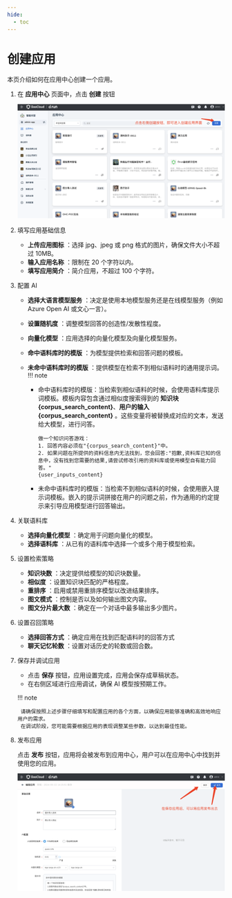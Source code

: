 ```yaml
---
hide:
  - toc
---
```


# 创建应用

本页介绍如何在应用中心创建一个应用。

1. 在 **应用中心** 页面中，点击 **创建** 按钮

    ![应用中心](../../images/app-center.png)

2. 填写应用基础信息

    - **上传应用图标** ：选择 jpg、jpeg 或 png 格式的图片，确保文件大小不超过 10MB。
    - **输入应用名称** ：限制在 20 个字符以内。
    - **填写应用简介** ：简介应用，不超过 100 个字符。

3. 配置 AI

    - **选择大语言模型服务** ：决定是使用本地模型服务还是在线模型服务（例如 Azure Open AI 或文心一言）。
    - **设置随机度** ：调整模型回答的创造性/发散性程度。
    - **向量化模型** ：应用选择的向量化模型及向量化模型服务。
    - **命中语料库时的模版** ：为模型提供检索和回答问题的模板。
    - **未命中语料库时的模版** ：提供模型在检索不到相似语料时的通用提示词。
    !!! note

        - 命中语料库时的模版：当检索到相似语料的时候，会使用语料库提示词模板。模板内容包含通过相似度搜索得到的 **知识块
        {corpus_search_content}**、**用户的输入 {corpus_search_content}** 。这些变量将被替换成对应的文本，发送给大模型，进行问答。

            ```template
            做一个知识问答游戏：
            1. 回答内容必须在"{corpus_search_content}"中。
            2. 如果问题在所提供的资料信息内无法找到，您会回答:"抱歉,资料库已知的信息中，没有找到您需要的结果,请尝试修改引用的资料库或使用模型自有能力回答。"
            {user_inputs_content}
            ```

        - 未命中语料库时的模版：当检索不到相似语料的时候，会使用嵌入提示词模板。嵌入的提示词拼接在用户的问题之前，作为通用的约定提示来引导应用模型进行回答输出。

4. 关联语料库

    - **选择向量化模型** ：确定用于问题向量化的模型。
    - **选择语料库** ：从已有的语料库中选择一个或多个用于模型检索。

5. 设置检索策略

    - **知识块数** ：决定提供给模型的知识块数量。
    - **相似度** ：设置知识块匹配的严格程度。
    - **重排序** ：启用或禁用重排序模型以改进结果排序。
    - **图文模式** ：控制是否以及如何输出图文内容。
    - **图文分片最大数** ：确定在一个对话中最多输出多少图片。

6. 设置召回策略

    - **选择回答方式** ：确定应用在找到匹配语料时的回答方式
    - **聊天记忆轮数** ：设置对话历史的轮数或回合数。

7. 保存并调试应用

    - 点击 **保存** 按钮，应用设置完成，应用会保存成草稿状态。
    - 在右侧区域进行应用调试，确保 AI 模型按预期工作。
      
    !!! note

        请确保按照上述步骤仔细填写和配置应用的各个方面，以确保应用能够准确和高效地响应用户的需求。
        在调试阶段，您可能需要根据应用的表现调整某些参数，以达到最佳性能。

8. 发布应用

    点击 **发布** 按钮，应用将会被发布到应用中心，用户可以在应用中心中找到并使用您的应用。

    ![发布应用](images/publish-app.png)
